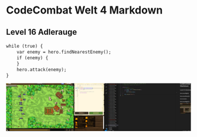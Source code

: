 # CodeCombat Welt 4 Markdown
## Level 16 Adlerauge
```
while (true) {
    var enemy = hero.findNearestEnemy();
    if (enemy) {
    }
    hero.attack(enemy);
}
```
![alt text](image-102.png)